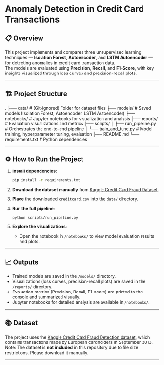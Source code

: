 # Anomaly Detection in Credit Card Transactions

## 📋 Overview
This project implements and compares three unsupervised learning techniques — **Isolation Forest**, **Autoencoder**, and **LSTM Autoencoder** — for detecting anomalies in credit card transaction data.  
The models are evaluated using **Precision**, **Recall**, and **F1-Score**, with key insights visualized through loss curves and precision-recall plots.

---

## 🏗️ Project Structure
.
├── data/                # (Git-ignored) Folder for dataset files
├── models/              # Saved models (Isolation Forest, Autoencoder, LSTM Autoencoder)
├── notebooks/           # Jupyter notebooks for visualization and analysis
├── reports/             # Evaluation visualizations and metrics
├── scripts/
│   ├── run_pipeline.py   # Orchestrates the end-to-end pipeline
│   └── train_and_tune.py # Model training, hyperparameter tuning, evaluation
├── README.md
└── requirements.txt     # Python dependencies

---

## ⚙️ How to Run the Project
1. **Install dependencies**:
    ```bash
    pip install -r requirements.txt
    ```

2. **Download the dataset manually** from [Kaggle Credit Card Fraud Dataset](https://www.kaggle.com/mlg-ulb/creditcardfraud).

3. **Place** the downloaded `creditcard.csv` into the `data/` directory.

4. **Run the full pipeline**:
    ```bash
    python scripts/run_pipeline.py
    ```

5. **Explore the visualizations**:
    - Open the notebook in `/notebooks/` to view model evaluation results and plots.

---

## 📈 Outputs
- Trained models are saved in the `/models/` directory.
- Visualizations (loss curves, precision-recall plots) are saved in the `/reports/` directory.
- Evaluation metrics (Precision, Recall, F1-score) are printed to the console and summarized visually.
- Jupyter notebooks for detailed analysis are available in `/notebooks/`.

---

## 📚 Dataset
The project uses the [Kaggle Credit Card Fraud Detection dataset](https://www.kaggle.com/mlg-ulb/creditcardfraud), which contains transactions made by European cardholders in September 2013.  
Note: The dataset is **not included** in this repository due to file size restrictions. Please download it manually.

---
